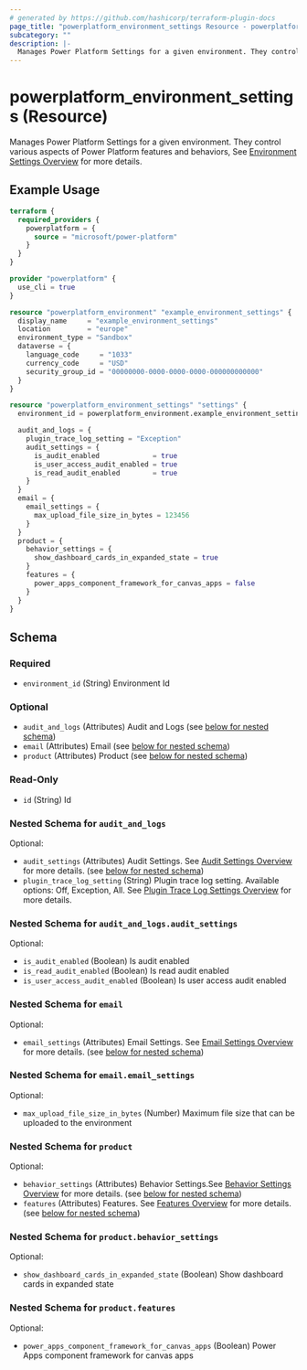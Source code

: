 ```yaml
---
# generated by https://github.com/hashicorp/terraform-plugin-docs
page_title: "powerplatform_environment_settings Resource - powerplatform"
subcategory: ""
description: |-
  Manages Power Platform Settings for a given environment. They control various aspects of Power Platform features and behaviors, See Environment Settings Overview https://learn.microsoft.com/en-us/power-platform/admin/admin-settings for more details.
---
```


# powerplatform_environment_settings (Resource)

Manages Power Platform Settings for a given environment. They control various aspects of Power Platform features and behaviors, See [Environment Settings Overview](https://learn.microsoft.com/en-us/power-platform/admin/admin-settings) for more details.

## Example Usage

```terraform
terraform {
  required_providers {
    powerplatform = {
      source = "microsoft/power-platform"
    }
  }
}

provider "powerplatform" {
  use_cli = true
}

resource "powerplatform_environment" "example_environment_settings" {
  display_name     = "example_environment_settings"
  location         = "europe"
  environment_type = "Sandbox"
  dataverse = {
    language_code     = "1033"
    currency_code     = "USD"
    security_group_id = "00000000-0000-0000-0000-000000000000"
  }
}

resource "powerplatform_environment_settings" "settings" {
  environment_id = powerplatform_environment.example_environment_settings.id

  audit_and_logs = {
    plugin_trace_log_setting = "Exception"
    audit_settings = {
      is_audit_enabled             = true
      is_user_access_audit_enabled = true
      is_read_audit_enabled        = true
    }
  }
  email = {
    email_settings = {
      max_upload_file_size_in_bytes = 123456
    }
  }
  product = {
    behavior_settings = {
      show_dashboard_cards_in_expanded_state = true
    }
    features = {
      power_apps_component_framework_for_canvas_apps = false
    }
  }
}
```

<!-- schema generated by tfplugindocs -->
## Schema

### Required

- `environment_id` (String) Environment Id

### Optional

- `audit_and_logs` (Attributes) Audit and Logs (see [below for nested schema](#nestedatt--audit_and_logs))
- `email` (Attributes) Email (see [below for nested schema](#nestedatt--email))
- `product` (Attributes) Product (see [below for nested schema](#nestedatt--product))

### Read-Only

- `id` (String) Id

<a id="nestedatt--audit_and_logs"></a>
### Nested Schema for `audit_and_logs`

Optional:

- `audit_settings` (Attributes) Audit Settings. See [Audit Settings Overview](https://learn.microsoft.com/en-us/power-platform/admin/system-settings-dialog-box-auditing-tab) for more details. (see [below for nested schema](#nestedatt--audit_and_logs--audit_settings))
- `plugin_trace_log_setting` (String) Plugin trace log setting. Available options: Off, Exception, All. See [Plugin Trace Log Settings Overview](https://learn.microsoft.com/en-us/power-apps/developer/data-platform/logging-tracing) for more details.

<a id="nestedatt--audit_and_logs--audit_settings"></a>
### Nested Schema for `audit_and_logs.audit_settings`

Optional:

- `is_audit_enabled` (Boolean) Is audit enabled
- `is_read_audit_enabled` (Boolean) Is read audit enabled
- `is_user_access_audit_enabled` (Boolean) Is user access audit enabled



<a id="nestedatt--email"></a>
### Nested Schema for `email`

Optional:

- `email_settings` (Attributes) Email Settings. See [Email Settings Overview](https://learn.microsoft.com/en-us/power-platform/admin/settings-email) for more details. (see [below for nested schema](#nestedatt--email--email_settings))

<a id="nestedatt--email--email_settings"></a>
### Nested Schema for `email.email_settings`

Optional:

- `max_upload_file_size_in_bytes` (Number) Maximum file size that can be uploaded to the environment



<a id="nestedatt--product"></a>
### Nested Schema for `product`

Optional:

- `behavior_settings` (Attributes) Behavior Settings.See [Behavior Settings Overview](https://learn.microsoft.com/en-us/power-platform/admin/settings-behavior) for more details. (see [below for nested schema](#nestedatt--product--behavior_settings))
- `features` (Attributes) Features. See [Features Overview](https://learn.microsoft.com/en-us/power-platform/admin/settings-features) for more details. (see [below for nested schema](#nestedatt--product--features))

<a id="nestedatt--product--behavior_settings"></a>
### Nested Schema for `product.behavior_settings`

Optional:

- `show_dashboard_cards_in_expanded_state` (Boolean) Show dashboard cards in expanded state


<a id="nestedatt--product--features"></a>
### Nested Schema for `product.features`

Optional:

- `power_apps_component_framework_for_canvas_apps` (Boolean) Power Apps component framework for canvas apps
